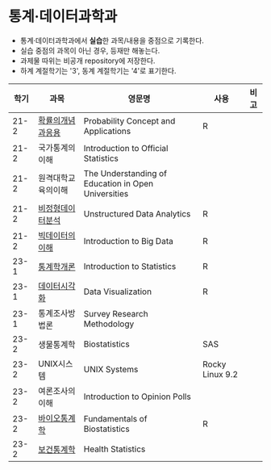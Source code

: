 # 통계·데이터과학과
* 통계·데이터과학과에서 **실습**한 과목/내용을 중점으로 기록한다.
* 실습 중점의 과목이 아닌 경우, 등재만 해놓는다.
* 과제물 따위는 비공개 repository에 저장한다.
* 하계 계절학기는 '3', 동계 계절학기는 '4'로 표기한다.

|학기|과목|영문명|사용|비고|
|---|---|---|---|---|
|21-2|[확률의개념과응용](https://github.com/hwahyeon/knou-probability-concept)|Probability Concept and Applications|R||
|21-2|국가통계의이해|Introduction to Official Statistics|||
|21-2|원격대학교육의이해|The Understanding of Education in Open Universities|||
|21-2|[비정형데이터분석](https://github.com/hwahyeon/knou-unstructured-analytics)|Unstructured Data Analytics|R||
|21-2|[빅데이터의이해]()|Introduction to Big Data|R||
|23-1|[통계학개론]()|Introduction to Statistics|R||
|23-1|[데이터시각화](https://github.com/hwahyeon/knou-data-visualization)|Data Visualization|R||
|23-1|통계조사방법론|Survey Research Methodology|||
|23-2|생물통계학|Biostatistics|SAS||
|23-2|UNIX시스템|UNIX Systems|Rocky Linux 9.2||
|23-2|여론조사의이해|Introduction to Opinion Polls|||
|23-2|[바이오통계학](https://github.com/hwahyeon/knou-biostatistics)|Fundamentals of Biostatistics|R||
|23-2|[보건통계학](https://github.com/hwahyeon/knou-health-statistics)|Health Statistics|||
